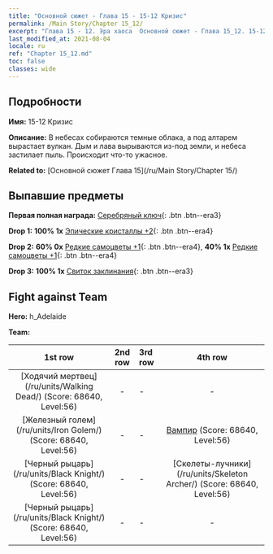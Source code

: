 ```yaml
---
title: "Основной сюжет - Глава 15 - 15-12 Кризис"
permalink: /Main Story/Chapter 15_12/
excerpt: "Глава 15 - 12. Эра хаоса  Основной сюжет - Глава 15_12. 15-12 Кризис"
last_modified_at: 2021-08-04
locale: ru
ref: "Chapter 15_12.md"
toc: false
classes: wide
---
```


## Подробности

 **Имя:** 15-12 Кризис

 **Описание:** В небесах собираются темные облака, а под алтарем вырастает вулкан. Дым и лава вырываются из-под земли, и небеса застилает пыль. Происходит что-то ужасное.

 **Related to:** [Основной сюжет Глава 15](/ru/Main Story/Chapter 15/)

## Выпавшие предметы

 **Первая полная награда:** [Серебряный ключ](/ItemsRU/con_693/){: .btn .btn--era3}

 **Drop 1:** **100% 1x** [Эпические кристаллы +2](/ItemsRU/mat_52/){: .btn .btn--era4}

 **Drop 2:** **60% 0x** [Редкие самоцветы +1](/ItemsRU/mat_44/){: .btn .btn--era4}, **40% 1x** [Редкие самоцветы +1](/ItemsRU/mat_44/){: .btn .btn--era4}

 **Drop 3:** **100% 1x** [Свиток заклинания](/ItemsRU/con_694/){: .btn .btn--era3}


## Fight against Team
 **Hero:** h_Adelaide

 **Team:**


  | 1st row | 2nd row | 3rd row | 4th row |
  |:----:|:----:|:----|:----:|
  | [Ходячий мертвец](/ru/units/Walking Dead/) (Score: 68640, Level:56)  | - | - | - |
  | [Железный голем](/ru/units/Iron Golem/) (Score: 68640, Level:56)  | - | - | [Вампир](/ru/units/Vampire/) (Score: 68640, Level:56)  |
  | [Черный рыцарь](/ru/units/Black Knight/) (Score: 68640, Level:56)  | - | - | [Скелеты-лучники](/ru/units/Skeleton Archer/) (Score: 68640, Level:56)  |
  | [Черный рыцарь](/ru/units/Black Knight/) (Score: 68640, Level:56)  | - | - | - |


